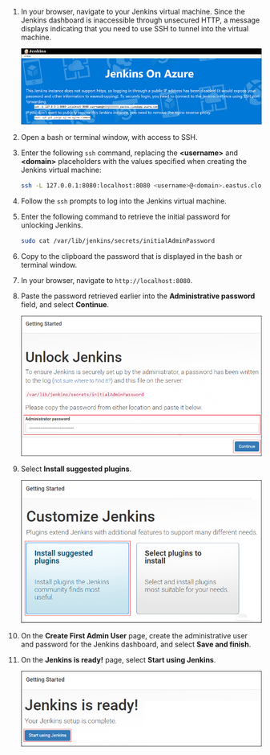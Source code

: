 1. In your browser, navigate to your Jenkins virtual machine. Since the Jenkins dashboard is inaccessible through unsecured HTTP, a message displays indicating that you need to use SSH to tunnel into the virtual machine.

    ![Jenkins provides information explaining how to use SSH to connect to the Jenkins virtual machine.](./media/jenkins-connect-to-jenkins-server-running-on-azure/jenkins-ssh-instructions.png)

1. Open a bash or terminal window, with access to SSH.

1. Enter the following `ssh` command, replacing the **&lt;username>** and **&lt;domain>** placeholders with the values specified when creating the Jenkins virtual machine:

    ```bash
    ssh -L 127.0.0.1:8080:localhost:8080 <username>@<domain>.eastus.cloudapp.azure.com
    ```

1. Follow the `ssh` prompts to log into the Jenkins virtual machine.

1. Enter the following command to retrieve the initial password for unlocking Jenkins.

    ```bash
    sudo cat /var/lib/jenkins/secrets/initialAdminPassword
    ```

1. Copy to the clipboard the password that is displayed in the bash or terminal window.

1. In your browser, navigate to `http://localhost:8080`.

1. Paste the password retrieved earlier into the **Administrative password** field, and select **Continue**.

    ![Jenkins stores an initial password that you must use to unlock the Jenkins virtual machine the first time you connect to it.](./media/jenkins-connect-to-jenkins-server-running-on-azure/jenkins-unlock.png)

1. Select **Install suggested plugins**.

    ![Jenkins allows you to easily install a collection of suggested plugins upon initial entry](./media/jenkins-connect-to-jenkins-server-running-on-azure/jenkins-customize.png)

1. On the **Create First Admin User** page, create the administrative user and password for the Jenkins dashboard, and select **Save and finish**.

1. On the **Jenkins is ready!** page, select **Start using Jenkins**.

    ![Once Jenkins is installed and configured for access, you can start using it to create and build jobs.](./media/jenkins-connect-to-jenkins-server-running-on-azure/jenkins-ready.png)